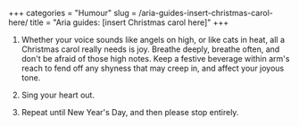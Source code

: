 +++
categories = "Humour"
slug = /aria-guides-insert-christmas-carol-here/
title = "Aria guides: [insert Christmas carol here]"
+++

1. Whether your voice sounds like angels on high, or like cats in heat, all a Christmas carol really needs is joy. Breathe deeply, breathe often, and don't be afraid of those high notes. Keep a festive beverage within arm's reach to fend off any shyness that may creep in, and affect your joyous tone.

2. Sing your heart out.

3. Repeat until New Year's Day, and then please stop entirely.
